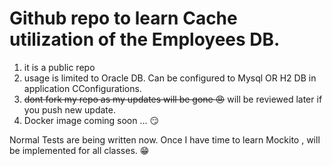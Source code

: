 # Github repo to learn Cache utilization of the Employees DB. 

1. it is a public repo
2. usage is limited to Oracle DB. Can be configured to Mysql OR H2 DB in application CConfigurations.
3. ~~dont fork my repo as my updates will be gone :angry:~~ will be reviewed later if you push new update.
4. Docker image coming soon ... :smirk:

Normal Tests are being written now.
Once I have time to learn Mockito , will be implemented for all classes. :grin:

